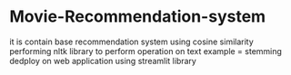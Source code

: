 # Movie-Recommendation-system

it is contain base recommendation system using cosine similarity
performing nltk library to perform operation on text example = stemming
dedploy on web application using streamlit library
